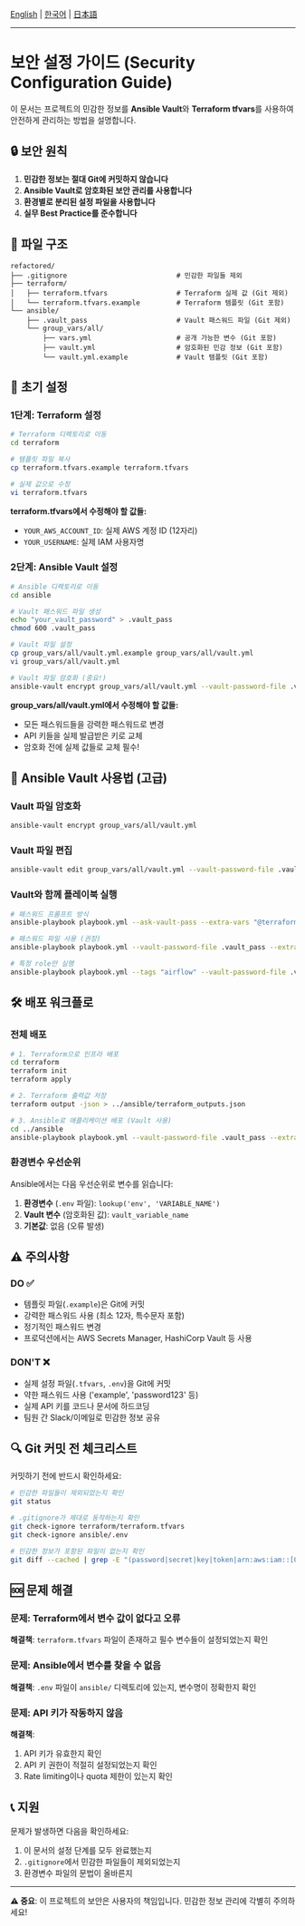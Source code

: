 [English](./SECURITY.md) | [한국어](./SECURITY.ko.md) | [日本語](./SECURITY.ja.md)

---

# 보안 설정 가이드 (Security Configuration Guide)

이 문서는 프로젝트의 민감한 정보를 **Ansible Vault**와 **Terraform tfvars**를 사용하여 안전하게 관리하는 방법을 설명합니다.

## 🔒 보안 원칙

1. **민감한 정보는 절대 Git에 커밋하지 않습니다**
2. **Ansible Vault로 암호화된 보안 관리를 사용합니다**
3. **환경별로 분리된 설정 파일을 사용합니다**
4. **실무 Best Practice를 준수합니다**

## 📁 파일 구조

```
refactored/
├── .gitignore                           # 민감한 파일들 제외
├── terraform/
│   ├── terraform.tfvars                 # Terraform 실제 값 (Git 제외)
│   └── terraform.tfvars.example         # Terraform 템플릿 (Git 포함)
└── ansible/
    ├── .vault_pass                      # Vault 패스워드 파일 (Git 제외)
    └── group_vars/all/
        ├── vars.yml                     # 공개 가능한 변수 (Git 포함)
        ├── vault.yml                    # 암호화된 민감 정보 (Git 포함)
        └── vault.yml.example            # Vault 템플릿 (Git 포함)
```

## 🚀 초기 설정

### 1단계: Terraform 설정

```bash
# Terraform 디렉토리로 이동
cd terraform

# 템플릿 파일 복사
cp terraform.tfvars.example terraform.tfvars

# 실제 값으로 수정
vi terraform.tfvars
```

**terraform.tfvars에서 수정해야 할 값들:**

- `YOUR_AWS_ACCOUNT_ID`: 실제 AWS 계정 ID (12자리)
- `YOUR_USERNAME`: 실제 IAM 사용자명

### 2단계: Ansible Vault 설정

```bash
# Ansible 디렉토리로 이동
cd ansible

# Vault 패스워드 파일 생성
echo "your_vault_password" > .vault_pass
chmod 600 .vault_pass

# Vault 파일 설정
cp group_vars/all/vault.yml.example group_vars/all/vault.yml
vi group_vars/all/vault.yml

# Vault 파일 암호화 (중요!)
ansible-vault encrypt group_vars/all/vault.yml --vault-password-file .vault_pass
```

**group_vars/all/vault.yml에서 수정해야 할 값들:**

- 모든 패스워드들을 강력한 패스워드로 변경
- API 키들을 실제 발급받은 키로 교체
- 암호화 전에 실제 값들로 교체 필수!

## 🔐 Ansible Vault 사용법 (고급)

### Vault 파일 암호화

```bash
ansible-vault encrypt group_vars/all/vault.yml
```

### Vault 파일 편집

```bash
ansible-vault edit group_vars/all/vault.yml --vault-password-file .vault_pass
```

### Vault와 함께 플레이북 실행

```bash
# 패스워드 프롬프트 방식
ansible-playbook playbook.yml --ask-vault-pass --extra-vars "@terraform_outputs.json"

# 패스워드 파일 사용 (권장)
ansible-playbook playbook.yml --vault-password-file .vault_pass --extra-vars "@terraform_outputs.json"

# 특정 role만 실행
ansible-playbook playbook.yml --tags "airflow" --vault-password-file .vault_pass --extra-vars "@terraform_outputs.json"
```

## 🛠️ 배포 워크플로

### 전체 배포

```bash
# 1. Terraform으로 인프라 배포
cd terraform
terraform init
terraform apply

# 2. Terraform 출력값 저장
terraform output -json > ../ansible/terraform_outputs.json

# 3. Ansible로 애플리케이션 배포 (Vault 사용)
cd ../ansible
ansible-playbook playbook.yml --vault-password-file .vault_pass --extra-vars "@terraform_outputs.json"
```

### 환경변수 우선순위

Ansible에서는 다음 우선순위로 변수를 읽습니다:

1. **환경변수** (`.env` 파일): `lookup('env', 'VARIABLE_NAME')`
2. **Vault 변수** (암호화된 값): `vault_variable_name`
3. **기본값**: 없음 (오류 발생)

## ⚠️ 주의사항

### DO ✅

- 템플릿 파일(`.example`)은 Git에 커밋
- 강력한 패스워드 사용 (최소 12자, 특수문자 포함)
- 정기적인 패스워드 변경
- 프로덕션에서는 AWS Secrets Manager, HashiCorp Vault 등 사용

### DON'T ❌

- 실제 설정 파일(`.tfvars`, `.env`)을 Git에 커밋
- 약한 패스워드 사용 ('example', 'password123' 등)
- 실제 API 키를 코드나 문서에 하드코딩
- 팀원 간 Slack/이메일로 민감한 정보 공유

## 🔍 Git 커밋 전 체크리스트

커밋하기 전에 반드시 확인하세요:

```bash
# 민감한 파일들이 제외되었는지 확인
git status

# .gitignore가 제대로 동작하는지 확인
git check-ignore terraform/terraform.tfvars
git check-ignore ansible/.env

# 민감한 정보가 포함된 파일이 없는지 확인
git diff --cached | grep -E "(password|secret|key|token|arn:aws:iam::[0-9]+)"
```

## 🆘 문제 해결

### 문제: Terraform에서 변수 값이 없다고 오류

**해결책**: `terraform.tfvars` 파일이 존재하고 필수 변수들이 설정되었는지 확인

### 문제: Ansible에서 변수를 찾을 수 없음

**해결책**: `.env` 파일이 `ansible/` 디렉토리에 있는지, 변수명이 정확한지 확인

### 문제: API 키가 작동하지 않음

**해결책**:

1. API 키가 유효한지 확인
2. API 키 권한이 적절히 설정되었는지 확인
3. Rate limiting이나 quota 제한이 있는지 확인

## 📞 지원

문제가 발생하면 다음을 확인하세요:

1. 이 문서의 설정 단계를 모두 완료했는지
2. `.gitignore`에서 민감한 파일들이 제외되었는지
3. 환경변수 파일의 문법이 올바른지

---

**⚠️ 중요**: 이 프로젝트의 보안은 사용자의 책임입니다. 민감한 정보 관리에 각별히 주의하세요!
